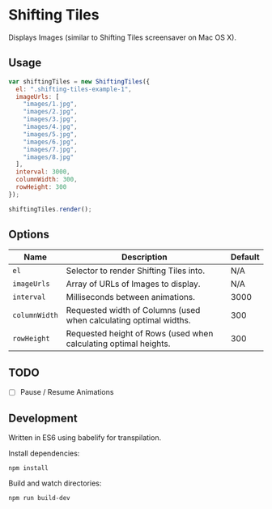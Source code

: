 # Shifting Tiles

Displays Images (similar to Shifting Tiles screensaver on Mac OS X).

## Usage

```javascript
var shiftingTiles = new ShiftingTiles({
  el: ".shifting-tiles-example-1",
  imageUrls: [
    "images/1.jpg",
    "images/2.jpg",
    "images/3.jpg",
    "images/4.jpg",
    "images/5.jpg",
    "images/6.jpg",
    "images/7.jpg",
    "images/8.jpg"
  ],
  interval: 3000,
  columnWidth: 300,
  rowHeight: 300
});

shiftingTiles.render();
```

## Options

| Name          | Description                                                       | Default |
| ------------- | ----------------------------------------------------------------- | ------- |
| `el`          | Selector to render Shifting Tiles into.                           | N/A     |
| `imageUrls`   | Array of URLs of Images to display.                               | N/A     |
| `interval`    | Milliseconds between animations.                                  | 3000    |
| `columnWidth` | Requested width of Columns (used when calculating optimal widths. | 300     |
| `rowHeight`   | Requested height of Rows (used when calculating optimal heights.  | 300     |

## TODO

- [ ] Pause / Resume Animations

## Development

Written in ES6 using babelify for transpilation.

Install dependencies:
```
npm install
```

Build and watch directories:
```
npm run build-dev
```
